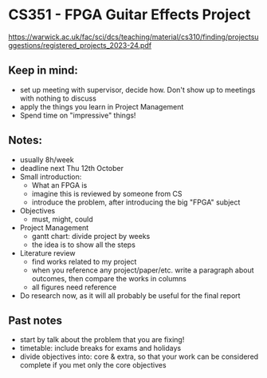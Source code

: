 # CS351 - FPGA Guitar Effects Project
https://warwick.ac.uk/fac/sci/dcs/teaching/material/cs310/finding/projectsuggestions/registered_projects_2023-24.pdf

## Keep in mind:
  * set up meeting with supervisor, decide how. Don't show up to meetings with nothing to discuss
  * apply the things you learn in Project Management
  * Spend time on "impressive" things!

## Notes:
  * usually 8h/week
  * deadline next Thu 12th October
* Small introduction:
  - What an FPGA is
  - imagine this is reviewed by someone from CS
  - introduce the problem, after introducing the big "FPGA" subject
* Objectives
  - must, might, could
* Project Management
  - gantt chart: divide project by weeks
  - the idea is to show all the steps
* Literature review
  - find works related to my project
  - when you reference any project/paper/etc. write a paragraph about outcomes, then compare the works in columns
  - all figures need reference
* Do research now, as it will all probably be useful for the final report

## Past notes
  * start by talk about the problem that you are fixing!
  * timetable: include breaks for exams and holidays
  * divide objectives into: core & extra, so that your work can be considered complete if you met only the core objectives
